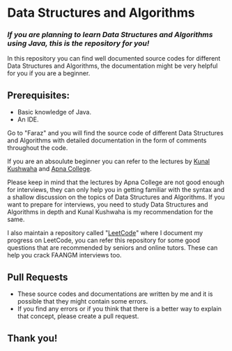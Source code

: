 # Data Structures and Algorithms
### *If you are planning to learn Data Structures and Algorithms using Java, this is the repository for you!*

In this repository you can find well documented source codes for different Data Structures and Algorithms,
the documentation might be very helpful for you if you are a beginner.

## Prerequisites:
* Basic knowledge of Java.
* An IDE.

Go to "Faraz" and you will find the source code of different Data Structures and Algorithms with detailed documentation in the form of comments throughout the code.
 

If you are an absoulute beginner you can refer to the lectures by [Kunal Kushwaha](https://www.youtube.com/playlist?list=PL9gnSGHSqcnr_DxHsP7AW9ftq0AtAyYqJ)
and [Apna College](https://www.youtube.com/playlist?list=PLfqMhTWNBTe3LtFWcvwpqTkUSlB32kJop).

Please keep in mind that the lectures by Apna College are not good enough for interviews, they can only help you in getting familiar with the syntax
and a shallow discussion on the topics of Data Structures and Algorithms.
If you want to prepare for interviews, you need to study Data Structures and Algorithms in depth and Kunal Kushwaha is my recommendation for the same.

I also maintain a repository called "[LeetCode](https://github.com/farazxsiddiqui/LeetCode)" where I document my progress on LeetCode,
you can refer this repository for some good questions that are recommended by seniors and online tutors.
These can help you crack FAANGM interviews too.

## Pull Requests
* These source codes and documentations are written by me and it is possible that they might contain some errors.
* If you find any errors or if you think that there is a better way to explain that concept, please create a pull request.

## Thank you!

